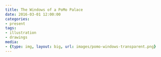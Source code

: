 ```yaml
---
title: The Windows of a PoMo Palace
date: 2016-03-01 12:00:00
categories:
- present
tags:
- illustration
- drawings
media:
- {type: img, layout: big, url: images/pomo-windows-transparent.png}
---
```

